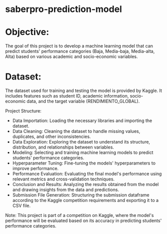 # saberpro-prediction-model

# Objective:
The goal of this project is to develop a machine learning model that can predict students' performance categories (Baja, Media-baja, Media-alta, Alta) based on various academic and socio-economic variables.

# Dataset:
The dataset used for training and testing the model is provided by Kaggle. It includes features such as student ID, academic information, socio-economic data, and the target variable (RENDIMIENTO_GLOBAL).

Project Structure:

- Data Importation: Loading the necessary libraries and importing the dataset.
- Data Cleaning: Cleaning the dataset to handle missing values, duplicates, and other inconsistencies.
- Data Exploration: Exploring the dataset to understand its structure, distribution, and relationships between variables.
- Modeling: Selecting and training machine learning models to predict students' performance categories.
- Hyperparameter Tuning: Fine-tuning the models' hyperparameters to improve performance.
- Performance Evaluation: Evaluating the final model's performance using relevant metrics and cross-validation techniques.
- Conclusion and Results: Analyzing the results obtained from the model and drawing insights from the data and predictions.
- Submission File Generation: Structuring the submission dataframe according to the Kaggle competition requirements and exporting it to a CSV file.

Note: This project is part of a competition on Kaggle, where the model's performance will be evaluated based on its accuracy in predicting students' performance categories.
